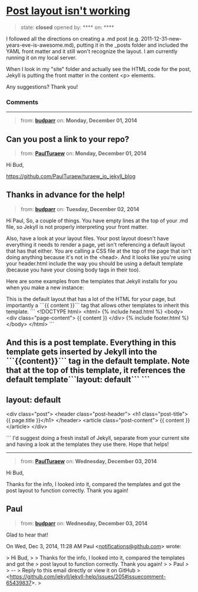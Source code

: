 # [Post layout isn&#x27;t working](https://github.com/jekyll/jekyll-help/issues/205)

> state: **closed** opened by: **** on: ****

I followed all the directions on creating a .md post (e.g. 2011-12-31-new-years-eve-is-awesome.md), putting it in the _posts folder and included the YAML front matter and it still won&#x27;t recognize the layout. I am currently running it on my local server. 

When I look in my &quot;site&quot; folder and actually see the HTML code for the post, Jekyll is putting the front matter in the content &lt;p&gt; elements. 

Any suggestions? Thank you!

### Comments

---
> from: [**budparr**](https://github.com/jekyll/jekyll-help/issues/205#issuecomment-65182438) on: **Monday, December 01, 2014**

Can you post a link to your repo?
---
> from: [**PaulTuraew**](https://github.com/jekyll/jekyll-help/issues/205#issuecomment-65184126) on: **Monday, December 01, 2014**

Hi Bud,

https://github.com/PaulTuraew/turaew_io_jekyll_blog

Thanks in advance for the help!
---
> from: [**budparr**](https://github.com/jekyll/jekyll-help/issues/205#issuecomment-65230454) on: **Tuesday, December 02, 2014**

Hi Paul,
So, a couple of things. You have empty lines at the top of your .md file, so Jekyll is not properly interpreting your front matter. 

Also, have a look at your layout files. Your post layout doesn&#x27;t have everything it needs to render a page, yet isn&#x27;t referencing a default layout that has that either. You are calling a CSS file at the top of the page that isn&#x27;t doing anything because it&#x27;s not in the &lt;head&gt;.  And it looks like you&#x27;re using your header.html include the way you should be using a default template (because you have your closing body tags in their too).

Here are some examples from  the templates that Jekyll installs for you when you make a new instance:

This is the default layout that has a lot of the HTML for your page, but importantly a &#x60;&#x60;&#x60;{{ content }}&#x60;&#x60;&#x60; tag that allows other templates to inherit this template. 
&#x60;&#x60;&#x60;
&lt;!DOCTYPE html&gt;
&lt;html&gt;
  {% include head.html %}
  &lt;body&gt;
    &lt;div class=&quot;page-content&quot;&gt;
        {{ content }}
    &lt;/div&gt;
    {% include footer.html %}
  &lt;/body&gt;
&lt;/html&gt;
&#x60;&#x60;&#x60;

And this is a post template. Everything in this template gets inserted by Jekyll into the &#x60;&#x60;&#x60;{{content}}&#x60;&#x60;&#x60; tag in the default template. Note that at the top of this template, it references the default template&#x60;&#x60;&#x60;layout: default&#x60;&#x60;&#x60;
&#x60;&#x60;&#x60;
---
layout: default
---
&lt;div class=&quot;post&quot;&gt;
  &lt;header class=&quot;post-header&quot;&gt;
    &lt;h1 class=&quot;post-title&quot;&gt;{{ page.title }}&lt;/h1&gt;
  &lt;/header&gt;
  &lt;article class=&quot;post-content&quot;&gt;
    {{ content }}
  &lt;/article&gt;
&lt;/div&gt;

&#x60;&#x60;&#x60;
I&#x27;d suggest doing a fresh install of Jekyll, separate from your current site and having a look at the templates they use there. Hope that helps!

---
> from: [**PaulTuraew**](https://github.com/jekyll/jekyll-help/issues/205#issuecomment-65439837) on: **Wednesday, December 03, 2014**

Hi Bud,

Thanks for the info, I looked into it, compared the templates and got the post layout to function correctly. Thank you again!

Paul
---
> from: [**budparr**](https://github.com/jekyll/jekyll-help/issues/205#issuecomment-65440260) on: **Wednesday, December 03, 2014**

Glad to hear that!

On Wed, Dec 3, 2014, 11:28 AM Paul &lt;notifications@github.com&gt; wrote:

&gt; Hi Bud,
&gt;
&gt; Thanks for the info, I looked into it, compared the templates and got the
&gt; post layout to function correctly. Thank you again!
&gt;
&gt; Paul
&gt;
&gt; --
&gt; Reply to this email directly or view it on GitHub
&gt; &lt;https://github.com/jekyll/jekyll-help/issues/205#issuecomment-65439837&gt;.
&gt;
